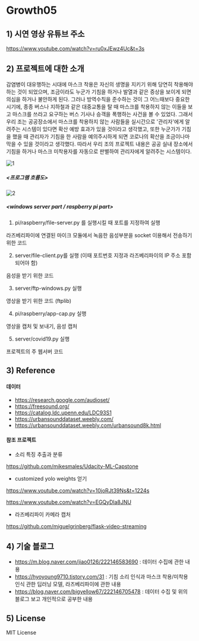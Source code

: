 # Growth05

## 1) 시연 영상 유튜브 주소

https://www.youtube.com/watch?v=ru0xJEwz4Uc&t=3s

## 2) 프로젝트에 대한 소개

감염병이 대유행하는 시대에 마스크 착용은 자신의 생명을 지키기 위해 당연히 착용해야하는 것이 되었으며, 조금이라도 누군가 기침을 하거나 발열과 같은 증상을 보이게 되면 의심을 하거나 불안하게 된다. 그러나 방역수칙을 준수하는 것이 그 어느때보다 중요한 시기에, 종종 버스나 지하철과 같은 대중교통을 탈 때 마스크를 착용하지 않는 이들을 보고 마스크를 쓰라고 요구하는 버스 기사나 승객을 폭행하는 사건을 볼 수 있었다. 그래서 우리 조는 공공장소에서 마스크를 착용하지 않는 사람들을 실시간으로 '관리자'에게 알려주는 시스템이 있다면 확산 예방 효과가 있을 것이라고 생각했고, 또한 누군가가 기침을 했을 때 관리자가 기침을 한 사람을 예의주시하게 되면 코로나의 확산을 조금이나마 막을 수 있을 것이라고 생각했다. 따라서 우리 조의 프로젝트 내용은 공공 실내 장소에서 기침을 하거나 마스크 미착용자를 자동으로 판별하여 관리자에게 알려주는 시스템이다.

![1](https://user-images.githubusercontent.com/62248763/101849804-cbcb4c80-3b9b-11eb-9801-a142068b3267.JPG)

##### <프로그램 흐름도>

![2](https://user-images.githubusercontent.com/62248763/101849955-18af2300-3b9c-11eb-846b-7fcea3bc151f.JPG)

##### <windows server part / raspberry pi part>

1. pi/raspberry/file-server.py 를 실행시킬 때 포트를 지정하여 실행

라즈베리파이에 연결된 마이크 모듈에서 녹음한 음성부분을 socket 이용해서 전송하기 위한 코드

2. server/file-client.py를 실행 (이때 포트번호 지정과 라즈베리파이의 IP 주소 포함되어야 함) 

음성을 받기 위한 코드

3.	server/ftp-windows.py 실행

영상을 받기 위한 코드 (ftplib)

4.	pi/raspberry/app-cap.py 실행

영상을 캡처 및 보내기, 음성 캡처

5.	server/covid19.py 실행

프로젝트의 주 웹서버 코드


## 3) Reference

#### 데이터
- https://research.google.com/audioset/
- https://freesound.org/
- https://catalog.ldc.upenn.edu/LDC93S1
- https://urbansounddataset.weebly.com/
- https://urbansounddataset.weebly.com/urbansound8k.html

#### 참조 프로젝트
- 소리 특징 추출과 분류

https://github.com/mikesmales/Udacity-ML-Capstone

- customized yolo weights 얻기

https://www.youtube.com/watch?v=10joRJt39Ns&t=1224s

https://www.youtube.com/watch?v=EGQyDla8JNU

- 라즈베리파이 카메라 캡처

https://github.com/miguelgrinberg/flask-video-streaming


## 4) 기술 블로그

- https://m.blog.naver.com/jiao0126/222146583690 : 데이터 수집에 관한 내용
- https://hyoyoung9710.tistory.com/31 : 기침 소리 인식과 마스크 착용/미착용 인식 관한 딥러닝 모델, 라즈베리파이에 관한 내용
- https://blog.naver.com/bigyellow67/222146705478 : 데이터 수집 및 위의 블로그 보고 개인적으로 공부한 내용



## 5) License

MIT License
